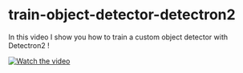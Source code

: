 # train-object-detector-detectron2

In this video I show you how to train a custom object detector with Detectron2 !

[![Watch the video](https://img.youtube.com/vi/i54_GHj-wkY/0.jpg)](https://www.youtube.com/watch?v=i54_GHj-wkY)
